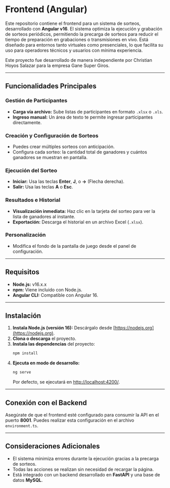 # Frontend (Angular)

Este repositorio contiene el frontend para un sistema de sorteos, desarrollado con **Angular v16**. El sistema optimiza la ejecución y grabación de sorteos periódicos, permitiendo la precarga de sorteos para reducir el tiempo de preparación en grabaciones o transmisiones en vivo. Está diseñado para entornos tanto virtuales como presenciales, lo que facilita su uso para operadores técnicos y usuarios con mínima experiencia.

Este proyecto fue desarrollado de manera independiente por Christian Hoyos Salazar para la empresa Gane Super Giros.

---

##  Funcionalidades Principales

###  Gestión de Participantes

* **Carga vía archivo:** Sube listas de participantes en formato `.xlsx` o `.xls`.
* **Ingreso manual:** Un área de texto te permite ingresar participantes directamente.

###  Creación y Configuración de Sorteos

* Puedes crear múltiples sorteos con anticipación.
* Configura cada sorteo: la cantidad total de ganadores y cuántos ganadores se muestran en pantalla.

###  Ejecución del Sorteo

* **Iniciar:** Usa las teclas **Enter**, **J**, o **→** (Flecha derecha).
* **Salir:** Usa las teclas **A** o **Esc**.

###  Resultados e Historial

* **Visualización inmediata:** Haz clic en la tarjeta del sorteo para ver la lista de ganadores al instante.
* **Exportación:** Descarga el historial en un archivo Excel (`.xlsx`).

###  Personalización

* Modifica el fondo de la pantalla de juego desde el panel de configuración.

---

##  Requisitos

* **Node.js:** v16.x.x
* **npm:** Viene incluido con Node.js.
* **Angular CLI:** Compatible con Angular 16.

---

##  Instalación

1.  **Instala Node.js (versión 16):** Descárgalo desde [https://nodejs.org](https://nodejs.org).
2.  **Clona o descarga** el proyecto.
3.  **Instala las dependencias** del proyecto:
    ```sh
    npm install
    ```
4.  **Ejecuta en modo de desarrollo:**
    ```sh
    ng serve
    ```
    Por defecto, se ejecutará en [http://localhost:4200/](http://localhost:4200/).

---

##  Conexión con el Backend

Asegúrate de que el frontend esté configurado para consumir la API en el puerto **8001**. Puedes realizar esta configuración en el archivo `environment.ts`.

---

##  Consideraciones Adicionales

* El sistema minimiza errores durante la ejecución gracias a la precarga de sorteos.
* Todas las acciones se realizan sin necesidad de recargar la página.
* Está integrado con un backend desarrollado en **FastAPI** y una base de datos **MySQL**.


